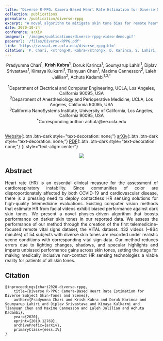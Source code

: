 ```yaml
---
title: "Diverse R-PPG: Camera-Based Heart Rate Estimation for Diverse Subject Skin-Tones and Scenes"
collection: publications
permalink: /publication/diverse-rppg
excerpt: "A novel algorithm to mitigate skin tone bias for remote heart rate estimation."
date: 2020-10-24
conference: arXiv
imageurl: '/images/publications/diverse-rppg-video-demo.gif'
paperurl: '/files/Diverse-RPPG.pdf'
link: 'https://visual.ee.ucla.edu/diverse_rppg.htm'
citation: 'P. Chari, <strong>K. Kabra</strong>, D. Karinca, S. Lahiri, D. Srivastava, K. Kulkarni, T. Chen, M. Cannesson, L. Jalilian, A. Kadambi (2020). &quot;Diverse R-PPG: Camera-Based Heart Rate Estimation for Diverse Subject Skin-Tones and Scenes.&quot; <i>arXiv preprint</i> arXiv:2010.12769.'
---
```


<div style="text-align:center;">
    Pradyumna Chari<sup>1</sup>, <strong>Krish Kabra<sup>1</sup></strong>, Doruk Karinca<sup>1</sup>, Soumyarup Lahiri<sup>1</sup>, Diplav Srivastava<sup>1</sup>, Kimaya Kulkarni<sup>1</sup>, Tianyuan Chen<sup>1</sup>, Maxime Cannesson<sup>2</sup>, Laleh Jalilian<sup>2</sup>, Achuta Kadambi<sup>1,3,*</sup><br>
    <br>
    <sup>1</sup>Department of Electrical and Computer Engineering, UCLA, Los Angeles, California 90095, USA<br>
    <sup>2</sup>Department of Anesthesiology and Perioperative Medicine, UCLA, Los Angeles, California 90095, USA<br>
    <sup>3</sup>California NanoSystems Institute, University of California, Los Angeles, California 90095, USA<br>
    <sup>*</sup>Corresponding author: achuta@ee.ucla.edu<br>
    <br>
</div>

[<i class="fas fa-fw fa-link"></i> Website](https://visual.ee.ucla.edu/diverse_rppg.htm){:.btn .btn-dark style="text-decoration: none;"} [<i class="ai ai-arxiv-square ai-fw"></i> arXiv](https://arxiv.org/abs/2010.12769){:.btn .btn-dark style="text-decoration: none;"} [<i class="fab fa-fw fa-file-pdf"></i> PDF](/files/Diverse-RPPG.pdf){:.btn .btn-dark style="text-decoration: none;"} 
{: style="text-align: center"}

<center><img src = '/images/publications/diverse-rppg-video-demo.gif'></center>

## Abstract
<p style="text-align:justify;">
    Heart rate (HR) is an essential clinical measure for the assessment of cardiorespiratory instability. Since communities of color are disproportionately affected by 
    both COVID-19 and cardiovascular disease, there is a pressing need to deploy contactless HR sensing solutions for high-quality telemedicine evaluations. Existing
    computer vision methods that estimate HR from facial videos exhibit biased performance against dark skin tones. We present a novel physics-driven algorithm that 
    boosts performance on darker skin tones in our reported data. We assess the performance of our method through the creation of the first telemedicine-focused remote 
    vital signs dataset, the VITAL dataset. 432 videos (~864 minutes) of 54 subjects with diverse skin tones are recorded under realistic scene conditions with 
    corresponding vital sign data. Our method reduces errors due to lighting changes, shadows, and specular highlights and imparts unbiased performance gains across 
    skin tones, setting the stage for making medically inclusive non-contact HR sensing technologies a viable reality for patients of all skin tones.
</p>

## Citation
```bibitex
@inproceedings{chari2020-diverse-rppg,
    title={Diverse R-PPG: Camera-Based Heart Rate Estimation for Diverse Subject Skin-Tones and Scenes}, 
    author={Pradyumna Chari and Krish Kabra and Doruk Karinca and Soumyarup Lahiri and Diplav Srivastava and Kimaya Kulkarni and Tianyuan Chen and Maxime Cannesson and Laleh Jalilian and Achuta Kadambi},
    year={2020}, 
    eprint={2010.12769},
    archivePrefix={arXiv},
    primaryClass={eess.IV}
}
```